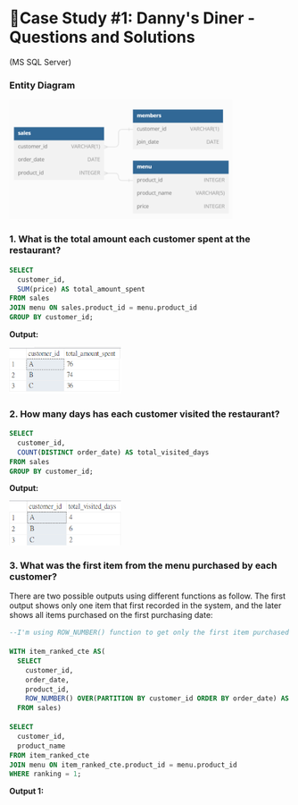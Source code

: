 # 🥢Case Study #1: Danny's Diner - Questions and Solutions
(MS SQL Server)

### Entity Diagram

<img src="images/diagram.png" width="400">

### 1.	What is the total amount each customer spent at the restaurant?
```sql
SELECT
  customer_id,
  SUM(price) AS total_amount_spent
FROM sales
JOIN menu ON sales.product_id = menu.product_id
GROUP BY customer_id;
```
   **Output:**

<img src="images/c1_q1.png" width="200">

### 2. 	How many days has each customer visited the restaurant?
```sql
SELECT
  customer_id,
  COUNT(DISTINCT order_date) AS total_visited_days
FROM sales
GROUP BY customer_id;
```
   **Output:**
   
<img src="images/c1_q2.png" width="200">

### 3. What was the first item from the menu purchased by each customer?
There are two possible outputs using different functions as follow. The first output shows only one item that first recorded in the system, and the later shows all items purchased on the first purchasing date:
```sql
--I'm using ROW_NUMBER() function to get only the first item purchased by each customer

WITH item_ranked_cte AS(
  SELECT
    customer_id,
    order_date,
    product_id,
    ROW_NUMBER() OVER(PARTITION BY customer_id ORDER BY order_date) AS ranking
  FROM sales)

SELECT
  customer_id,
  product_name
FROM item_ranked_cte
JOIN menu ON item_ranked_cte.product_id = menu.product_id
WHERE ranking = 1;
```
   **Output 1:**
   

